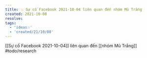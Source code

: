 ```yaml
---
title: 💥 Sự cố Facebook 2021-10-04 liên quan đến nhóm Mũ Trắng
created: 2021-10-08
resolve: 
tags:
  - 'ideas💥'
  - 'created/21/10/08'
---
```


[[Sự cố Facebook 2021-10-04]] liên quan đến [[nhóm Mũ Trắng]] #todo/research 
